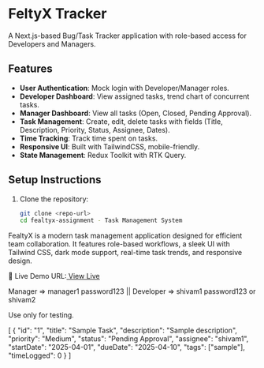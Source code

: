 # FeltyX Tracker

A Next.js-based Bug/Task Tracker application with role-based access for Developers and Managers.

## Features
- **User Authentication**: Mock login with Developer/Manager roles.
- **Developer Dashboard**: View assigned tasks, trend chart of concurrent tasks.
- **Manager Dashboard**: View all tasks (Open, Closed, Pending Approval).
- **Task Management**: Create, edit, delete tasks with fields (Title, Description, Priority, Status, Assignee, Dates).
- **Time Tracking**: Track time spent on tasks.
- **Responsive UI**: Built with TailwindCSS, mobile-friendly.
- **State Management**: Redux Toolkit with RTK Query.

## Setup Instructions
1. Clone the repository:
   ```bash
   git clone <repo-url>
   cd fealtyx-assignment - Task Management System
FealtyX is a modern task management application designed for efficient team collaboration. It features role-based workflows, a sleek UI with Tailwind CSS, dark mode support, real-time task trends, and responsive design.

🚀 Live Demo
URL:[ View Live ](https://fealtyx-one.vercel.app)

Manager =>	manager1	password123  || Developer =>	shivam1	password123  or shivam2

Use only for testing.

[
  {
    "id": "1",
    "title": "Sample Task",
    "description": "Sample description",
    "priority": "Medium",
    "status": "Pending Approval",
    "assignee": "shivam1",
    "startDate": "2025-04-01",
    "dueDate": "2025-04-10",
    "tags": ["sample"],
    "timeLogged": 0
  }
]
